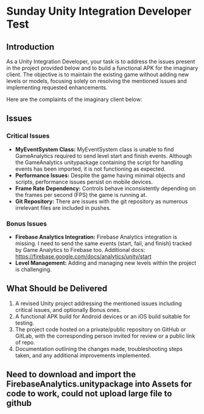 # Sunday Unity Integration Developer Test

## Introduction

As a Unity Integration Developer, your task is to address the issues present in the project provided below and to build a functional APK for the imaginary client. The objective is to maintain the existing game without adding new levels or models, focusing solely on resolving the mentioned issues and implementing requested enhancements.

Here are the complaints of the imaginary client below:

## Issues 
### Critical Issues

- **MyEventSystem Class:** MyEventSystem class is unable to find GameAnalytics required to send level start and finish events. Although the GameAnalytics unitypackage containing the script for handling events has been imported, it is not functioning as expected.
- **Performance Issues:** Despite the game having minimal objects and scripts, performance issues persist on mobile devices.
- **Frame Rate Dependency:** Controls behave inconsistently depending on the frames per second (FPS) the game is running at.
- **Git Repository:** There are issues with the git repository as numerous irrelevant files are included in pushes.

 ### Bonus Issues
 
- **Firebase Analytics Integration:** Firebase Analytics integration is missing. I need to send the same events (start, fail, and finish) tracked by Game Analytics to Firebase too. Additional docs: https://firebase.google.com/docs/analytics/unity/start
- **Level Management:** Adding and managing new levels within the project is challenging.

## What Should be Delivered

1. A revised Unity project addressing the mentioned issues including critical issues, and optionally Bonus ones.
2. A functional APK build for Android devices or an iOS build suitable for testing.
3. The project code hosted on a private/public repository on GitHub or GitLab, with the corresponding person invited for review or a public link of repo.
4. Documentation outlining the changes made, troubleshooting steps taken, and any additional improvements implemented.


## Need to download and import the FirebaseAnalytics.unitypackage into Assets for code to work, could not upload large file to github

